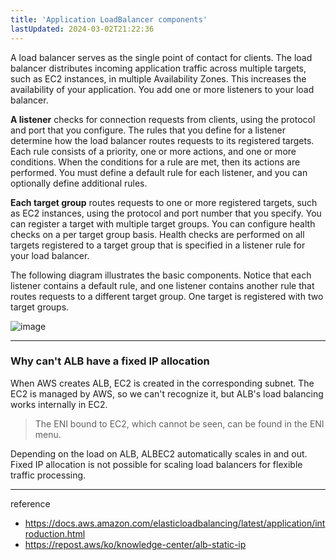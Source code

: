```yaml
---
title: 'Application LoadBalancer components'
lastUpdated: 2024-03-02T21:22:36
---
```


A load balancer serves as the single point of contact for clients. The load balancer distributes incoming application traffic across multiple targets, such as EC2 instances, in multiple Availability Zones. This increases the availability of your application. You add one or more listeners to your load balancer.

**A listener** checks for connection requests from clients, using the protocol and port that you configure. The rules that you define for a listener determine how the load balancer routes requests to its registered targets. Each rule consists of a priority, one or more actions, and one or more conditions. When the conditions for a rule are met, then its actions are performed. You must define a default rule for each listener, and you can optionally define additional rules.

**Each target group** routes requests to one or more registered targets, such as EC2 instances, using the protocol and port number that you specify. You can register a target with multiple target groups. You can configure health checks on a per target group basis. Health checks are performed on all targets registered to a target group that is specified in a listener rule for your load balancer.

The following diagram illustrates the basic components. Notice that each listener contains a default rule, and one listener contains another rule that routes requests to a different target group. One target is registered with two target groups.

![image](https://github.com/rlaisqls/TIL/assets/81006587/5c10632a-359b-4493-a8d3-7e2515e1b2d0)

---

### Why can't ALB have a fixed IP allocation

When AWS creates ALB, EC2 is created in the corresponding subnet. The EC2 is managed by AWS, so we can't recognize it, but ALB's load balancing works internally in EC2.

> The ENI bound to EC2, which cannot be seen, can be found in the ENI menu.

Depending on the load on ALB, ALBEC2 automatically scales in and out. Fixed IP allocation is not possible for scaling load balancers for flexible traffic processing.

---
reference
- https://docs.aws.amazon.com/elasticloadbalancing/latest/application/introduction.html
- https://repost.aws/ko/knowledge-center/alb-static-ip